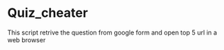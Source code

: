 # Quiz_cheater
 This script retrive the question from google form and open top 5 url in a web browser
